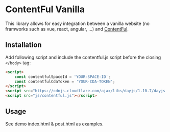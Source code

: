 # ContentFul Vanilla
This library allows for easy integration between a vanilla website (no framworks such as vue, react, angular, ...) and [ContentFul](https://www.contentful.com/).

## Installation
Add following script and include the contentful.js script before the closing `</body>` tag:
```html
<script>
    const contentfulSpaceId = 'YOUR-SPACE-ID';
    const contentfulCdaToken = 'YOUR-CDA-TOKEN';
</script>
<script src="https://cdnjs.cloudflare.com/ajax/libs/dayjs/1.10.7/dayjs.min.js"></script>
<script src="js/contentful.js"></script>
```

## Usage
See demo index.html & post.html as examples.
